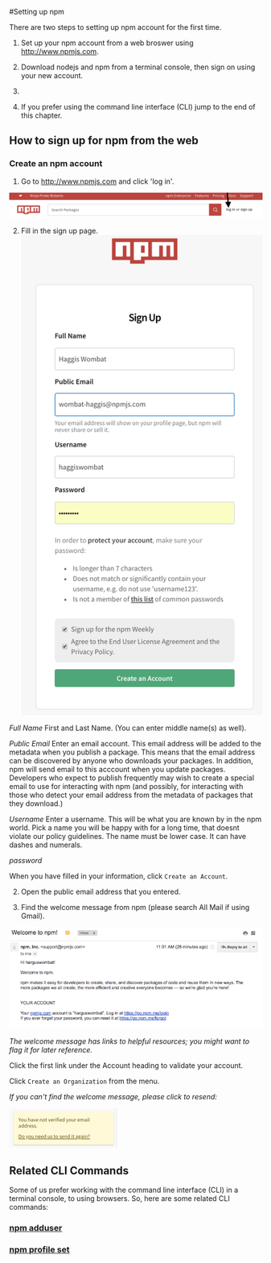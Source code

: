 <!--
title: 02 - Setting Up Your Account and Installing node and npm 
featured: true
-->
#Setting up npm 

There are two steps to setting up npm account for the first time.

1. Set up your npm account from a web broswer using http://www.npmjs.com.

2. Download nodejs and npm from a terminal console, then sign on using your new account. 
3. 
3. If you prefer using the command line interface (CLI) jump to the end of this chapter.


## How to sign up for npm from the web

### Create an npm account 

1. Go to http://www.npmjs.com and click 'log in'.

![firstloginmenu](first-screen.png)

2. Fill in the sign up page.  
![signupmenu](npm-signup-page-comp.png)

*Full Name* First and Last Name. (You can enter middle name(s) as well).

*Public Email* Enter an email account. This email address will be added to the metadata when you publish a package. This means that the email address can be discovered by anyone who downloads your packages. In addition, npm will send email to this acccount when you update packages. Developers who expect to publish frequently may wish to create a special email to use for interacting with npm (and possibly, for interacting with those who detect your email address from the metadata of packages that they download.)  

*Username* Enter a username. This will be what you are known by in the npm world. Pick a name you will be happy with for a long time, that doesnt violate our policy guidelines. The name must be lower case. It can have dashes and numerals. 

*password*

When you have filled in your information, click `Create an Account`. 

2. Open the public email address that you entered.  

3. Find the welcome message from npm (please search All Mail if using Gmail). 

![signupemail](welcome-letter-snippet.png)

_The welcome message has links to helpful resources; you might want to flag it for later reference._ 

Click the first link under the Account heading to validate your account.

 
Click `Create an Organization` from the menu.
 
 
_If you can't find the welcome message, please click to resend:_  

 ![emailnotif](email-notif.png)

## Related CLI Commands 


Some of us prefer working with the command line interface (CLI) in a terminal console, to using browsers. So, here are some related CLI commands: 

### [npm adduser](https://doc.npmjs.com/cli/adduser)

### [npm profile set](https://doc.npmjs.com/cli/profile)

